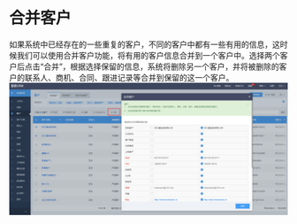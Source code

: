 # 合并客户

如果系统中已经存在的一些重复的客户，不同的客户中都有一些有用的信息，这时候我们可以使用合并客户功能，将有用的客户信息合并到一个客户中。选择两个客户后点击“合并”，根据选择保留的信息，系统将删除另一个客户，并将被删除的客户的联系人、商机、合同、跟进记录等合并到保留的这一个客户。![](/assets/合并客户.png)

